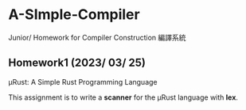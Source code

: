 # A-SImple-Compiler
Junior/ Homework for Compiler Construction 編譯系統

## Homework1 (2023/ 03/ 25)

μRust: A Simple Rust Programming Language

This assignment is to write a **scanner** for the μRust language with **lex**.
